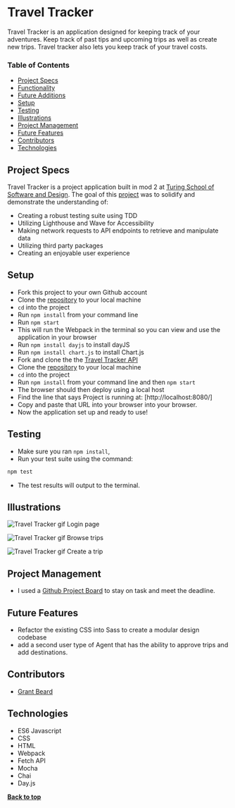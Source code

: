 # Travel Tracker

Travel Tracker is an application designed for keeping track of your adventures. Keep track of past tips and upcoming trips as well as create new trips. Travel tracker also lets you keep track of your travel costs.

### Table of Contents

- [Project Specs](#project-specs)
- [Functionality](#functionality)
- [Future Additions](#future-additions)
- [Setup](#setup)
- [Testing](#testing)
- [Illustrations](#illustrations)
- [Project Management](#project-management)
- [Future Features](#future-features)
- [Contributors](#contributors)
- [Technologies](#technologies)

## Project Specs

Travel Tracker is a project application built in mod 2 at [Turing School of Software and Design](https://turing.io/). The goal of this [project](https://frontend.turing.edu/projects/travel-tracker.html) was to solidify and demonstrate the understanding of:

- Creating a robust testing suite using TDD
- Utilizing Lighthouse and Wave for Accessibility
- Making network requests to API endpoints to retrieve and manipulate data
- Utilizing third party packages
- Creating an enjoyable user experience

## Setup

- Fork this project to your own Github account
- Clone the [repository](https://github.com/GrantXBeard/travel-tracker) to your local machine
- `cd` into the project
- Run `npm install` from your command line
- Run `npm start`
- This will run the Webpack in the terminal so you can view and use the application in your browser
- Run `npm install dayjs` to install dayJS
- Run `npm install chart.js` to install Chart.js
- Fork and clone the the [Travel Tracker API](https://github.com/turingschool-examples/travel-tracker-api)
- Clone the [repository](https://github.com/GrantXBeard/travel-tracker) to your local machine
- `cd` into the project
- Run `npm install` from your command line and then `npm start`
- The browser should then deploy using a local host
- Find the line that says Project is running at: [http://localhost:8080/]
- Copy and paste that URL into your browser into your browser.
- Now the application set up and ready to use!

## Testing

- Make sure you ran `npm install`,
- Run your test suite using the command:

```bash
npm test
```

- The test results will output to the terminal.

## Illustrations

![Travel Tracker gif](https://media3.giphy.com/media/A0VyHRHu2jRPZLz1En/giphy.gif?cid=790b761195353390a9b50f1b72a84ce4a0e5d5a33b15cf39&rid=giphy.gif&ct=g)
Login page

![Travel Tracker gif](https://media1.giphy.com/media/3XEkcF1SzcORaY1kty/giphy.gif?cid=790b7611732ff22aebf0b45f5dafe2d61cf8b21fec137019&rid=giphy.gif&ct=g)
Browse trips

![Travel Tracker gif](https://media1.giphy.com/media/hVwa9VGf6fTI4wwRDF/giphy.gif?cid=790b7611cdca4f9337ddcccfef86e47907a06383de88f34b&rid=giphy.gif&ct=g)
Create a trip

## Project Management

- I used a [Github Project Board](https://github.com/GrantXBeard/travel-tracker/projects/1) to stay on task and meet the deadline.

## Future Features

- Refactor the existing CSS into Sass to create a modular design codebase
- add a second user type of Agent that has the ability to approve trips and add destinations.

## Contributors

- [Grant Beard](https://github.com/GrantXBeard)

## Technologies

- ES6 Javascript
- CSS
- HTML
- Webpack
- Fetch API
- Mocha
- Chai
- Day.js

**[Back to top](#table-of-contents)**
